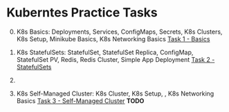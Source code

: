 # Kuberntes Practice Tasks

0. K8s Basics: Deployments, Services, ConfigMaps, Secrets, K8s Clusters, K8s Setup, Minikube Basics, K8s Networking Basics
[Task 1 - Basics](./0.basics/)

1. K8s StatefulSets: StatefulSet, StatefulSet Replica, ConfigMap, StatefulSet PV, Redis, Redis Cluster, Simple App Deployment
[Task 2 - StatefulSets](./1.stateful-sets/)

2. 

3. K8s Self-Managed Cluster: K8s Cluster, K8s Setup, , K8s Networking Basics
[Task 3 - Self-Managed Cluster](./2.self-managed-cluster/) **TODO**

